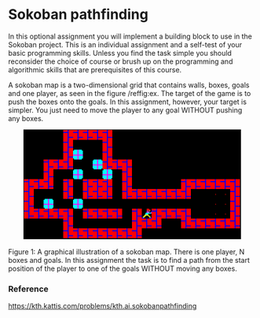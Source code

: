 # Sokoban pathfinding
In this optional assignment you will implement a building block to use in the Sokoban project. This is an individual assignment and a self-test of your basic programming skills. Unless you find the task simple you should reconsider the choice of course or brush up on the programming and algorithmic skills that are prerequisites of this course.

A sokoban map is a two-dimensional grid that contains walls, boxes, goals and one player, as seen in the figure /reffig:ex. The target of the game is to push the boxes onto the goals. In this assignment, however, your target is simpler. You just need to move the player to any goal WITHOUT pushing any boxes.

<p align="center">
  <img src="fig1.png">
</p>
Figure 1: A graphical illustration of a sokoban map. There is one player, N boxes and goals. In this assignment the task is to find a path from the start position of the player to one of the goals WITHOUT moving any boxes.


### Reference
https://kth.kattis.com/problems/kth.ai.sokobanpathfinding
